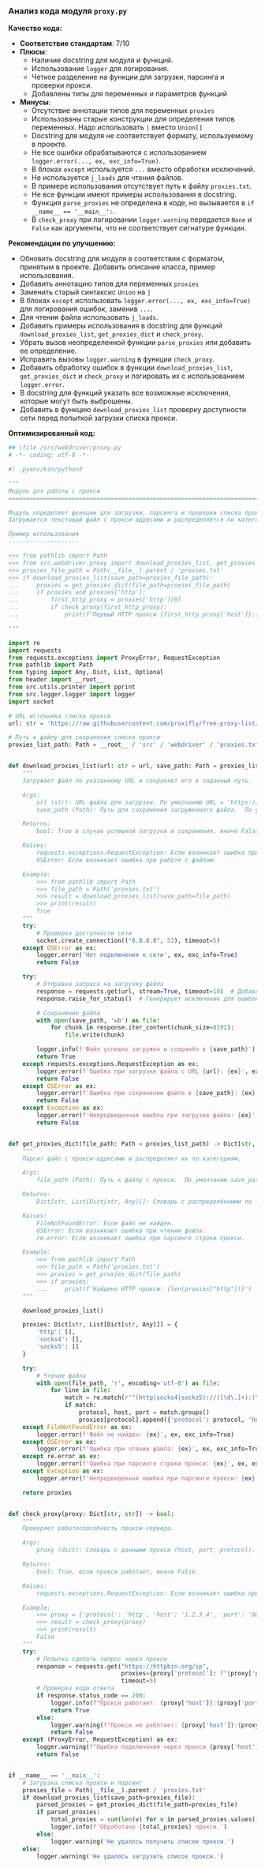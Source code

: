 ### **Анализ кода модуля `proxy.py`**

**Качество кода:**

- **Соответствие стандартам**: 7/10
- **Плюсы**:
    - Наличие docstring для модуля и функций.
    - Использование `logger` для логирования.
    - Четкое разделение на функции для загрузки, парсинга и проверки прокси.
    - Добавлены типы для переменных и параметров функций
- **Минусы**:
    - Отсутствие аннотации типов для переменных `proxies`
    - Использованы старые конструкции для определения типов переменных. Надо использовать `|` вместо `Union[]`
    - Docstring для модуля не соответствует формату, используемому в проекте.
    - Не все ошибки обрабатываются с использованием `logger.error(..., ex, exc_info=True)`.
    - В блоках `except` используется `...` вместо обработки исключений.
    - Не используется `j_loads` для чтения файлов.
    - В примере использования отсутствует путь к файлу `proxies.txt`.
    - Не все функции имеют примеры использования в docstring.
    - Функция `parse_proxies` не определена в коде, но вызывается в `if __name__ == '__main__':`.
    - В `check_proxy` при логировании `logger.warning` передается `None` и `False` как аргументы, что не соответствует сигнатуре функции.

**Рекомендации по улучшению:**

- Обновить docstring для модуля в соответствии с форматом, принятым в проекте. Добавить описание класса, пример использования.
- Добавить аннотацию типов для переменных `proxies`
- Заменить старый синтаксис `Union` на `|`
- В блоках `except` использовать `logger.error(..., ex, exc_info=True)` для логирования ошибок, заменив `...`.
- Для чтения файла использовать `j_loads`.
- Добавить примеры использования в docstring для функций `download_proxies_list`, `get_proxies_dict` и `check_proxy`.
- Убрать вызов неопределенной функции `parse_proxies` или добавить ее определение.
- Исправить вызовы `logger.warning` в функции `check_proxy`.
- Добавить обработку ошибок в функции `download_proxies_list`, `get_proxies_dict` и `check_proxy` и логировать их с использованием `logger.error`.
- В docstring для функций указать все возможные исключения, которые могут быть выброшены.
- Добавить в функцию `download_proxies_list` проверку доступности сети перед попыткой загрузки списка прокси.

**Оптимизированный код:**

```python
## \file /src/webdriver/proxy.py
# -*- coding: utf-8 -*-

#! .pyenv/bin/python3

"""
Модуль для работы с прокси
=========================================================================================

Модуль определяет функции для загрузки, парсинга и проверки списка прокси.
Загружается текстовый файл с прокси-адресами и распределяется по категориям.

Пример использования
--------------------

>>> from pathlib import Path
>>> from src.webdriver.proxy import download_proxies_list, get_proxies_dict, check_proxy
>>> proxies_file_path = Path(__file__).parent / 'proxies.txt'
>>> if download_proxies_list(save_path=proxies_file_path):
...     proxies = get_proxies_dict(file_path=proxies_file_path)
...     if proxies and proxies['http']:
...         first_http_proxy = proxies['http'][0]
...         if check_proxy(first_http_proxy):
...             print(f"Первый HTTP прокси {first_http_proxy['host']}:{first_http_proxy['port']} работает.")

"""

import re
import requests
from requests.exceptions import ProxyError, RequestException
from pathlib import Path
from typing import Any, Dict, List, Optional
from header import __root__
from src.utils.printer import pprint
from src.logger.logger import logger
import socket

# URL источника списка прокси
url: str = 'https://raw.githubusercontent.com/proxifly/free-proxy-list/main/proxies/all/data.txt'

# Путь к файлу для сохранения списка прокси
proxies_list_path: Path = __root__ / 'src' / 'webdriver' / 'proxies.txt'


def download_proxies_list(url: str = url, save_path: Path = proxies_list_path) -> bool:
    """
    Загружает файл по указанному URL и сохраняет его в заданный путь.

    Args:
        url (str): URL файла для загрузки. По умолчанию URL = 'https://raw.githubusercontent.com/proxifly/free-proxy-list/main/proxies/all/data.txt'.
        save_path (Path): Путь для сохранения загруженного файла.  По умолчанию save_path = __root__ / 'src' / 'webdriver' / 'proxies.txt'.

    Returns:
        bool: True в случае успешной загрузки и сохранения, иначе False.

    Raises:
        requests.exceptions.RequestException: Если возникает ошибка при выполнении HTTP-запроса.
        OSError: Если возникает ошибка при работе с файлом.

    Example:
        >>> from pathlib import Path
        >>> file_path = Path('proxies.txt')
        >>> result = download_proxies_list(save_path=file_path)
        >>> print(result)
        True
    """
    try:
        # Проверка доступности сети
        socket.create_connection(("8.8.8.8", 53), timeout=5)
    except OSError as ex:
        logger.error('Нет подключения к сети', ex, exc_info=True)
        return False

    try:
        # Отправка запроса на загрузку файла
        response = requests.get(url, stream=True, timeout=10)  # Добавлен таймаут для избежания зависаний
        response.raise_for_status()  # Генерирует исключение для ошибок HTTP

        # Сохранение файла
        with open(save_path, 'wb') as file:
            for chunk in response.iter_content(chunk_size=8192):
                file.write(chunk)

        logger.info(f'Файл успешно загружен и сохранён в {save_path}')
        return True
    except requests.exceptions.RequestException as ex:
        logger.error(f'Ошибка при загрузке файла с URL {url}: {ex}', ex, exc_info=True)
        return False
    except OSError as ex:
        logger.error(f'Ошибка при сохранении файла в {save_path}: {ex}', ex, exc_info=True)
        return False
    except Exception as ex:
        logger.error(f'Непредвиденная ошибка при загрузке файла: {ex}', ex, exc_info=True)
        return False


def get_proxies_dict(file_path: Path = proxies_list_path) -> Dict[str, List[Dict[str, Any]]]:
    """
    Парсит файл с прокси-адресами и распределяет их по категориям.

    Args:
        file_path (Path): Путь к файлу с прокси.  По умолчанию save_path = __root__ / 'src' / 'webdriver' / 'proxies.txt'.

    Returns:
        Dict[str, List[Dict[str, Any]]]: Словарь с распределёнными по типам прокси.

    Raises:
        FileNotFoundError: Если файл не найден.
        OSError: Если возникает ошибка при чтении файла.
        re.error: Если возникает ошибка при парсинге строки прокси.

    Example:
        >>> from pathlib import Path
        >>> file_path = Path('proxies.txt')
        >>> proxies = get_proxies_dict(file_path)
        >>> if proxies:
        ...     print(f'Найдено HTTP прокси: {len(proxies["http"])}')
    """

    download_proxies_list()

    proxies: Dict[str, List[Dict[str, Any]]] = {
        'http': [],
        'socks4': [],
        'socks5': []
    }

    try:
        # Чтение файла
        with open(file_path, 'r', encoding='utf-8') as file:
            for line in file:
                match = re.match(r'^(http|socks4|socks5)://([\d\.]+):(\d+)', line.strip())
                if match:
                    protocol, host, port = match.groups()
                    proxies[protocol].append({'protocol': protocol, 'host': host, 'port': port})
    except FileNotFoundError as ex:
        logger.error(f'Файл не найден: {ex}', ex, exc_info=True)
    except OSError as ex:
        logger.error(f'Ошибка при чтении файла: {ex}', ex, exc_info=True)
    except re.error as ex:
        logger.error(f'Ошибка при парсинге строки прокси: {ex}', ex, exc_info=True)
    except Exception as ex:
        logger.error(f'Непредвиденная ошибка при парсинге прокси: {ex}', ex, exc_info=True)

    return proxies


def check_proxy(proxy: Dict[str, str]) -> bool:
    """
    Проверяет работоспособность прокси-сервера.

    Args:
        proxy (dict): Словарь с данными прокси (host, port, protocol).

    Returns:
        bool: True, если прокси работает, иначе False.

    Raises:
        requests.exceptions.RequestException: Если возникает ошибка при выполнении HTTP-запроса через прокси.

    Example:
        >>> proxy = {'protocol': 'http', 'host': '1.2.3.4', 'port': '8080'}
        >>> result = check_proxy(proxy)
        >>> print(result)
        False
    """
    try:
        # Попытка сделать запрос через прокси
        response = requests.get("https://httpbin.org/ip",
                                proxies={proxy['protocol']: f"{proxy['protocol']}://{proxy['host']}:{proxy['port']}"},
                                timeout=5)
        # Проверка кода ответа
        if response.status_code == 200:
            logger.info(f"Прокси работает: {proxy['host']}:{proxy['port']}")
            return True
        else:
            logger.warning(f"Прокси не работает: {proxy['host']}:{proxy['port']} (Статус: {response.status_code})")
            return False
    except (ProxyError, RequestException) as ex:
        logger.warning(f"Ошибка подключения через прокси {proxy['host']}:{proxy['port']}: {ex}")
        return False


if __name__ == '__main__':
    # Загрузка списка прокси и парсинг
    proxies_file = Path(__file__).parent / 'proxies.txt'
    if download_proxies_list(save_path=proxies_file):
        parsed_proxies = get_proxies_dict(file_path=proxies_file)
        if parsed_proxies:
            total_proxies = sum(len(v) for v in parsed_proxies.values())
            logger.info(f'Обработано {total_proxies} прокси.')
        else:
            logger.warning('Не удалось получить список прокси.')
    else:
        logger.warning('Не удалось загрузить список прокси.')